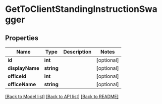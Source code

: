 # GetToClientStandingInstructionSwagger

## Properties
Name | Type | Description | Notes
------------ | ------------- | ------------- | -------------
**id** | **int** |  | [optional] 
**displayName** | **string** |  | [optional] 
**officeId** | **int** |  | [optional] 
**officeName** | **string** |  | [optional] 

[[Back to Model list]](../../README.md#documentation-for-models) [[Back to API list]](../../README.md#documentation-for-api-endpoints) [[Back to README]](../../README.md)

